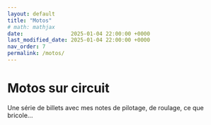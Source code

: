 ```yaml
---
layout: default
title: "Motos"
# math: mathjax
date:               2025-01-04 22:00:00 +0000
last_modified_date: 2025-01-04 22:00:00 +0000
nav_order: 7
permalink: /motos/
---
```


# Motos sur circuit
Une série de billets avec mes notes de pilotage, de roulage, ce que bricole... 